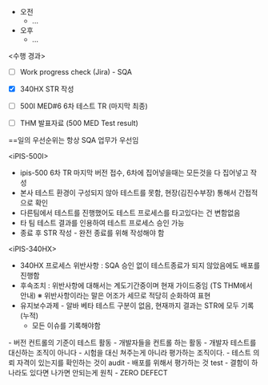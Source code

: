 - 오전
	- ...
- 오후
	- ...

<수행 경과>
- [ ] Work progress check (Jira) - SQA


- [x] 340HX STR 작성
- [ ] 500I MED#6 6차 테스트 TR (마지막 최종)
- [ ] THM 발표자료 (500 MED Test result)

==일의 우선순위는 항상 SQA 업무가 우선임

\<iPIS-500I>
- ipis-500 6차 TR 마지막 버전 접수, 6차에 집어넣을때는 모든것을 다 집어넣고 작성
- 본사 테스트 환경이 구성되지 않아 테스트를 못함, 현장(김진수부장) 통해서 간접적으로 확인
- 다른팀에서 테스트를 진행했어도 테스트 프로세스를 타고있다는 건 변함없음
- 타 팀 테스트 결과를 인용하여 테스트 프로세스 승인 가능
- 종료 후 STR 작성 - 완전 종료를 위해 작성해야 함

\<iPIS-340HX>
- 340HX 프로세스 위반사항 : SQA 승인 없이 테스트종료가 되지 않았음에도 배포를 진행함
- 후속조치 : 위반사항에 대해서는 계도기간중이며 현재 가이드중임 (TS THM에서 안내)
  ※ 위반사항이라는 말은 어조가 세므로 적당히 순화하여 표현
- 유지보수과제 - 알바 베타 테스트 구분이 없음, 현재까지 결과는 STR에 모두 기록 (누적)
	- 모든 이슈를 기록해야함


<TR 접수 및 테스트프로세스 진행 규칙>
- 버전 컨트롤의 기준이 테스트 활동
- 개발자들을 컨트롤 하는 활동
	- 개발자 테스트를 대신하는 조직이 아니다
	- 시험을 대신 쳐주는게 아니라 평가하는 조직이다.
	- 테스트 의뢰 자격이 있는지를 확인하는 것이 audit
	- 배포를 위해서 평가하는 것 test
	- 결함이 하나라도 있다면 나가면 안되는게 원칙 - ZERO DEFECT